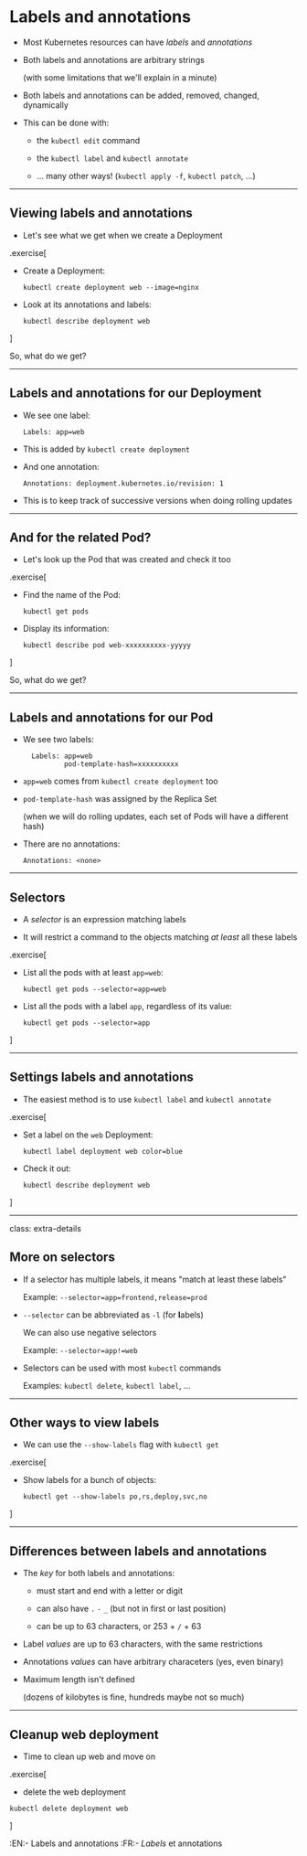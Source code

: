 # Labels and annotations

- Most Kubernetes resources can have *labels* and *annotations*

- Both labels and annotations are arbitrary strings

  (with some limitations that we'll explain in a minute)

- Both labels and annotations can be added, removed, changed, dynamically

- This can be done with:

  - the `kubectl edit` command

  - the `kubectl label` and `kubectl annotate`

  - ... many other ways! (`kubectl apply -f`, `kubectl patch`, ...)

---

## Viewing labels and annotations

- Let's see what we get when we create a Deployment

.exercise[

- Create a Deployment:
  ```execute
  kubectl create deployment web --image=nginx
  ```

- Look at its annotations and labels:
  ```execute
  kubectl describe deployment web
  ```

]

So, what do we get?

---

## Labels and annotations for our Deployment

- We see one label:
  ```
  Labels: app=web
  ```

- This is added by `kubectl create deployment`

- And one annotation:
  ```
  Annotations: deployment.kubernetes.io/revision: 1
  ```

- This is to keep track of successive versions when doing rolling updates

---

## And for the related Pod?

- Let's look up the Pod that was created and check it too

.exercise[

- Find the name of the Pod:
  ```execute
  kubectl get pods
  ```

- Display its information:
  ```execute
  kubectl describe pod web-xxxxxxxxxx-yyyyy
  ```

]

So, what do we get?

---

## Labels and annotations for our Pod

- We see two labels:
  ```
    Labels: app=web
            pod-template-hash=xxxxxxxxxx
  ```

- `app=web` comes from `kubectl create deployment` too

- `pod-template-hash` was assigned by the Replica Set

  (when we will do rolling updates, each set of Pods will have a different hash)

- There are no annotations:
  ```
  Annotations: <none>
  ```

---

## Selectors

- A *selector* is an expression matching labels

- It will restrict a command to the objects matching *at least* all these labels

.exercise[

- List all the pods with at least `app=web`:
  ```execute
  kubectl get pods --selector=app=web
  ```

- List all the pods with a label `app`, regardless of its value:
  ```execute
  kubectl get pods --selector=app
  ```

]

---

## Settings labels and annotations

- The easiest method is to use `kubectl label` and `kubectl annotate`

.exercise[

- Set a label on the `web` Deployment:
  ```execute
  kubectl label deployment web color=blue
  ```

- Check it out:
  ```execute
  kubectl describe deployment web
  ```

]

---

class: extra-details

## More on selectors

- If a selector has multiple labels, it means "match at least these labels"

  Example: `--selector=app=frontend,release=prod`

- `--selector` can be abbreviated as `-l` (for **l**abels)

  We can also use negative selectors

  Example: `--selector=app!=web`

- Selectors can be used with most `kubectl` commands

  Examples: `kubectl delete`, `kubectl label`, ...

---

## Other ways to view labels

- We can use the `--show-labels` flag with `kubectl get`

.exercise[

- Show labels for a bunch of objects:
  ```execute
  kubectl get --show-labels po,rs,deploy,svc,no
  ```

]

---

## Differences between labels and annotations

- The *key* for both labels and annotations:

  - must start and end with a letter or digit

  - can also have `.` `-` `_` (but not in first or last position)

  - can be up to 63 characters, or 253 + `/` + 63

- Label *values* are up to 63 characters, with the same restrictions

- Annotations *values* can have arbitrary characeters (yes, even binary)

- Maximum length isn't defined

  (dozens of kilobytes is fine, hundreds maybe not so much)

---

## Cleanup web deployment

- Time to clean up web and move on

.exercise[

  - delete the web deployment
  ```execute
  kubectl delete deployment web
  ```
]

:EN:- Labels and annotations
:FR:- *Labels* et annotations

